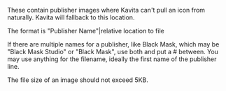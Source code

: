 These contain publisher images where Kavita can't pull an icon from naturally. Kavita will fallback to this location.

The format is "Publisher Name"|relative location to file

If there are multiple names for a publisher, like Black Mask, which may be "Black Mask Studio" or "Black Mask", use both and put a # between. 
You may use anything for the filename, ideally the first name of the publisher line.

The file size of an image should not exceed 5KB.
